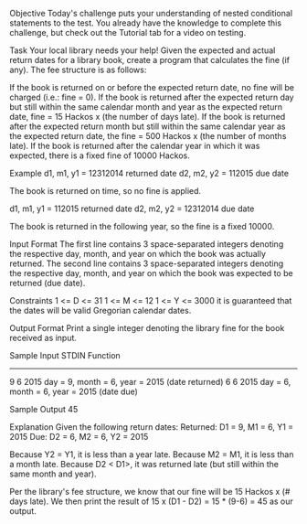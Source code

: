 Objective
Today's challenge puts your understanding of nested conditional statements to the test. You already have the knowledge to complete this challenge, but check out the Tutorial tab for a video on testing.

Task
Your local library needs your help! Given the expected and actual return dates for a library book, create a program that calculates the fine (if any). The fee structure is as follows:

If the book is returned on or before the expected return date, no fine will be charged (i.e.: fine = 0).
If the book is returned after the expected return day but still within the same calendar month and year as the expected return date, fine = 15 Hackos x (the number of days late).
If the book is returned after the expected return month but still within the same calendar year as the expected return date, the fine = 500 Hackos x (the number of months late).
If the book is returned after the calendar year in which it was expected, there is a fixed fine of 10000 Hackos.

Example
d1, m1, y1 = 12312014 returned date
d2, m2, y2 = 112015 due date

The book is returned on time, so no fine is applied.

d1, m1, y1 = 112015 returned date
d2, m2, y2 = 12312014 due date

The book is returned in the following year, so the fine is a fixed 10000.

Input Format
The first line contains 3 space-separated integers denoting the respective day, month, and year on which the book was actually returned.
The second line contains 3 space-separated integers denoting the respective day, month, and year on which the book was expected to be returned (due date).

Constraints
1 <= D <= 31
1 <= M <= 12
1 <= Y <= 3000
it is guaranteed that the dates will be valid Gregorian calendar dates.

Output Format
Print a single integer denoting the library fine for the book received as input.

Sample Input
STDIN       Function
-----       --------
9 6 2015    day = 9, month = 6, year = 2015 (date returned)
6 6 2015    day = 6, month = 6, year = 2015 (date due)

Sample Output
45

Explanation
Given the following return dates:
Returned: D1 = 9, M1 = 6, Y1 = 2015
Due: D2 = 6, M2 = 6, Y2 = 2015

Because Y2 = Y1, it is less than a year late.
Because M2 = M1, it is less than a month late.
Because D2 < D1>, it was returned late (but still within the same month and year).

Per the library's fee structure, we know that our fine will be 15 Hackos x (# days late). We then print the result of 15 x (D1 - D2) = 15 * (9-6) = 45 as our output.